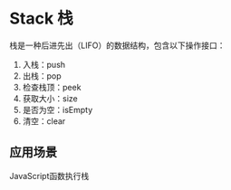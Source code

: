 # Stack 栈

栈是一种后进先出（LIFO）的数据结构，包含以下操作接口：

1. 入栈：push
2. 出栈：pop
3. 检查栈顶：peek
4. 获取大小：size
5. 是否为空：isEmpty
6. 清空：clear

## 应用场景

JavaScript函数执行栈

